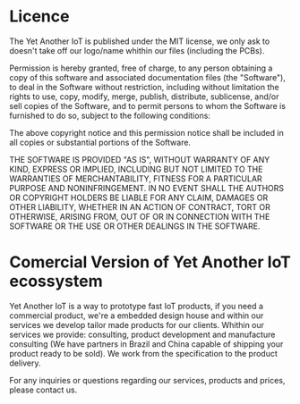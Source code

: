 # Licence

The Yet Another IoT is published under the MIT license, we only ask to doesn't take off our logo/name whithin our files (including the PCBs).

Permission is hereby granted, free of charge, to any person obtaining a copy of this software and associated documentation files (the "Software"), to deal in the Software without restriction, including without limitation the rights to use, copy, modify, merge, publish, distribute, sublicense, and/or sell copies of the Software, and to permit persons to whom the Software is furnished to do so, subject to the following conditions:

The above copyright notice and this permission notice shall be included in all copies or substantial portions of the Software.

THE SOFTWARE IS PROVIDED "AS IS", WITHOUT WARRANTY OF ANY KIND, EXPRESS OR IMPLIED, INCLUDING BUT NOT LIMITED TO THE WARRANTIES OF MERCHANTABILITY, FITNESS FOR A PARTICULAR PURPOSE AND NONINFRINGEMENT. IN NO EVENT SHALL THE AUTHORS OR COPYRIGHT HOLDERS BE LIABLE FOR ANY CLAIM, DAMAGES OR OTHER LIABILITY, WHETHER IN AN ACTION OF CONTRACT, TORT OR OTHERWISE, ARISING FROM, OUT OF OR IN CONNECTION WITH THE SOFTWARE OR THE USE OR OTHER DEALINGS IN THE SOFTWARE.

# Comercial Version of Yet Another IoT ecossystem

Yet Another IoT is a way to prototype fast IoT products, if you need a commercial product, we're a embedded design house and within our services we develop tailor made products for our clients. Whithin our services we provide: consulting, product development and manufacture consulting (We have partners in Brazil and China capable of shipping your product ready to be sold). We work from the specification to the product delivery.

For any inquiries or questions regarding our services, products and prices, please contact us.
